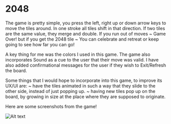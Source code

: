 # 2048

The game is pretty simple, you press the left, right up or down arrow keys to move the tiles around. In one stroke all tiles shift in that direction. If two tiles are the same value, they merge and double. If you run out of moves ~ Game Over! but if you get the 2048 tile ~ You can celebrate and retreat or keep going to see how far you can go!

A key thing for me was the colors I used in this game. The game also incorporates Sound as a cue to the user that their move was valid. I have also added confirmational messages for the user if they wish to Exit/Refresh the board.

Some things that I would hope to incorporate into this game, to improve its UX/UI are:
 ~ have the tiles animated in such a way that they slide to the other side, instead of just popping up.
 ~ having new tiles pop up on the board, by growing in size at the place where they are supposed to originate.
 
Here are some screenshots from the game!

![Alt text](/2048/screen-shot-2018-02-14-at-2-59-47-pm-2.png)
